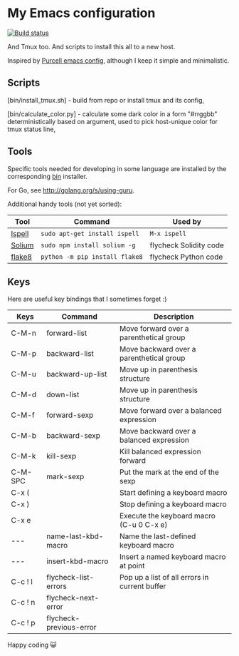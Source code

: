 My Emacs configuration
======================

[![Build status]](https://travis-ci.org/denisglotov/.emacs.d)

[Build status]: https://travis-ci.org/denisglotov/.emacs.d.svg?branch=master

And Tmux too. And scripts to install this all to a new host.

Inspired by [Purcell emacs config], although I keep it simple and
minimalistic.

[Purcell emacs config]: https://github.com/purcell/emacs.d


Scripts
-------

[bin/install_tmux.sh] - build from repo or install tmux and its config,

[bin/calculate_color.py] - calculate some dark color in a form "#rrggbb"
deterministically based on argument, used to pick host-unique color for tmux
status line,


Tools
-----

Specific tools needed for developing in some language are installed by the
corresponding [bin](bin/) installer.

For Go, see http://golang.org/s/using-guru.

Additional handy tools (not yet sorted):

Tool         |  Command                               |  Used by
------------ | -------------------------------------- | -----------------------
[Ispell][]   | `sudo apt-get install ispell`          | `M-x ispell`
[Solium][]   | `sudo npm install solium -g`           | flycheck Solidity code
[flake8][]   | `python -m pip install flake8`         | flycheck Python code

[Ispell]: https://www.gnu.org/software/ispell/
[Solium]: https://github.com/duaraghav8/Solium
[flake8]: http://flake8.pycqa.org/en/latest/


Keys
----

Here are useful key bindings that I sometimes forget :)

Keys    | Command                 | Description
------- | ----------------------- | -------------------------------------------
C-M-n   | forward-list            | Move forward over a parenthetical group
C-M-p   | backward-list           | Move backward over a parenthetical group
C-M-u   | backward-up-list        | Move up in parenthesis structure
C-M-d   | down-list               | Move up in parenthesis structure
C-M-f   | forward-sexp            | Move forward over a balanced expression
C-M-b   | backward-sexp           | Move backward over a balanced expression
C-M-k   | kill-sexp               | Kill balanced expression forward
C-M-SPC | mark-sexp               | Put the mark at the end of the sexp
C-x (   |                         | Start defining a keyboard macro
C-x )   |                         | Stop defining a keyboard macro
C-x e   |                         | Execute the keyboard macro (C-u 0 C-x e)
---     | name-last-kbd-macro     | Name the last-defined keyboard macro
---     | insert-kbd-macro        | Insert a named keyboard macro at point
C-c ! l | flycheck-list-errors    | Pop up a list of all errors in current buffer
C-c ! n | flycheck-next-error     |
C-c ! p | flycheck-previous-error |


Happy coding 😺
